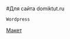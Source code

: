 #Для сайта domiktut.ru

`Wordpress`


[Макет](https://www.figma.com/file/P66NNlkG9cX0XzhoYwwJoV/DOMIKTUT.RU?node-id=0%3A1)
